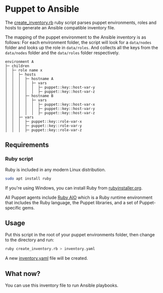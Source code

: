 # Puppet to Ansible

The [create_inventory.rb](./create_inventory.rb) ruby script
parses puppet environments, roles and hosts to generate an Ansible compatible inventory file.

The mapping of the puppet environment to the Ansible inventory is as follows:
For each environment folder, the script will look for a `data/nodes` folder and looks up the role in `data/roles`.
And collects all the keys from the `data/nodes` folder and the `data/roles` folder respectively.

```
environment A
├─ children
│  ├─ role name x
│  │  ├─ hosts
│  │  │  ├─ hostname A
│  │  │  │  ├─ vars
│  │  │  │  │  ├─ puppet::key::host-var-y
│  │  │  │  │  ├─ puppet::key::host-var-z
│  │  │  ├─ hostname B
│  │  │  │  ├─ vars
│  │  │  │  │  ├─ puppet::key::host-var-x
│  │  │  │  │  ├─ puppet::key::host-var-y
│  │  │  │  │  ├─ puppet::key::host-var-z
│  │  ├─ vars
│  │  │  ├─ puppet::key::role-var-x
│  │  │  ├─ puppet::key::role-var-y
│  │  │  ├─ puppet::key::role-var-z
```

## Requirements

### Ruby script

Ruby is included in any modern Linux distribution.

```bash
sudo apt install ruby
```

If you're using Windows, you can install Ruby from [rubyinstaller.org](https://rubyinstaller.org/).

All Puppet agents include [Ruby AIO](https://community.theforeman.org/t/puppet-s-aio-packages-and-smart-proxy/4711)
which is a Ruby runtime environment that includes the Ruby language, the Puppet libraries, and a set of Puppet-specific
gems.

## Usage

Put this script in the root of your puppet environments folder, 
then change to the directory and run:

```bash
ruby create_inventory.rb > inventory.yaml
```

A new [inventory.yaml](./inventory.yaml) file will be created.

## What now?

You can use this inventory file to run Ansible playbooks.
